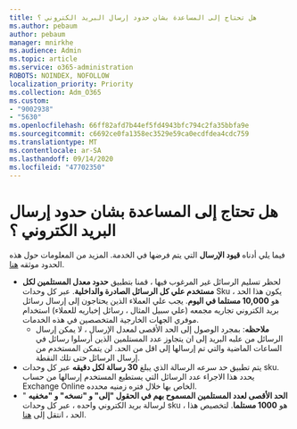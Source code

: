 ```yaml
---
title: هل تحتاج إلى المساعدة بشان حدود إرسال البريد الكتروني ؟
ms.author: pebaum
author: pebaum
manager: mnirkhe
ms.audience: Admin
ms.topic: article
ms.service: o365-administration
ROBOTS: NOINDEX, NOFOLLOW
localization_priority: Priority
ms.collection: Adm_O365
ms.custom:
- "9002938"
- "5630"
ms.openlocfilehash: 66ff82afd7b44ef5fd4943bfc794c2fa35bbfa9e
ms.sourcegitcommit: c6692ce0fa1358ec3529e59ca0ecdfdea4cdc759
ms.translationtype: MT
ms.contentlocale: ar-SA
ms.lasthandoff: 09/14/2020
ms.locfileid: "47702350"
---
```

# <a name="need-help-with-email-sending-limits"></a>هل تحتاج إلى المساعدة بشان حدود إرسال البريد الكتروني ؟

فيما يلي أدناه **قيود الإرسال** التي يتم فرضها في الخدمة. المزيد من المعلومات حول هذه الحدود موثقه [هنا](https://docs.microsoft.com/office365/servicedescriptions/exchange-online-service-description/exchange-online-limits#receiving-and-sending-limits).

- لحظر تسليم الرسائل غير المرغوب فيها ، قمنا بتطبيق **حدود معدل المستلمين لكل مستخدم علي كل الرسائل الصادرة والداخلية**. عبر كل وحدات Sku ، يكون هذا الحد هو **10,000 مستلما في اليوم**.  يجب علي العملاء الذين يحتاجون إلى إرسال رسائل بريد الكتروني تجاريه مجمعه (علي سبيل المثال ، رسائل إخباريه للعملاء) استخدام موفري الجهات الخارجية المتخصصين في هذه الخدمات.
    - **ملاحظه**: بمجرد الوصول إلى الحد الأقصى لمعدل الإرسال ، لا يمكن إرسال الرسائل من علبه البريد إلى ان يتجاوز عدد المستلمين الذين أرسلوا رسائل في الساعات الماضية والتي تم إرسالها إلى اقل من الحد. لن يتمكن المستخدم من إرسال الرسائل حتى تلك النقطة.
- يتم تطبيق حد سرعه الرسالة الذي يبلغ **30 رسالة لكل دقيقه** عبر كل وحدات sku. يحدد هذا الاجراء عدد الرسائل التي يستطيع المستخدم إرسالها من حساب Exchange Online الخاص بها خلال فتره زمنيه محدده.
- **الحد الأقصى لعدد المستلمين المسموح بهم في الحقول "إلى" و "نسخه" و "مخفيه** " لرسالة بريد الكتروني واحده ، عبر كل وحدات sku ، هو **1000 مستلما**. لتخصيص هذا الحد ، انتقل إلى [هنا](https://techcommunity.microsoft.com/t5/exchange-team-blog/customizable-recipient-limits-in-office-365/ba-p/1183228).
